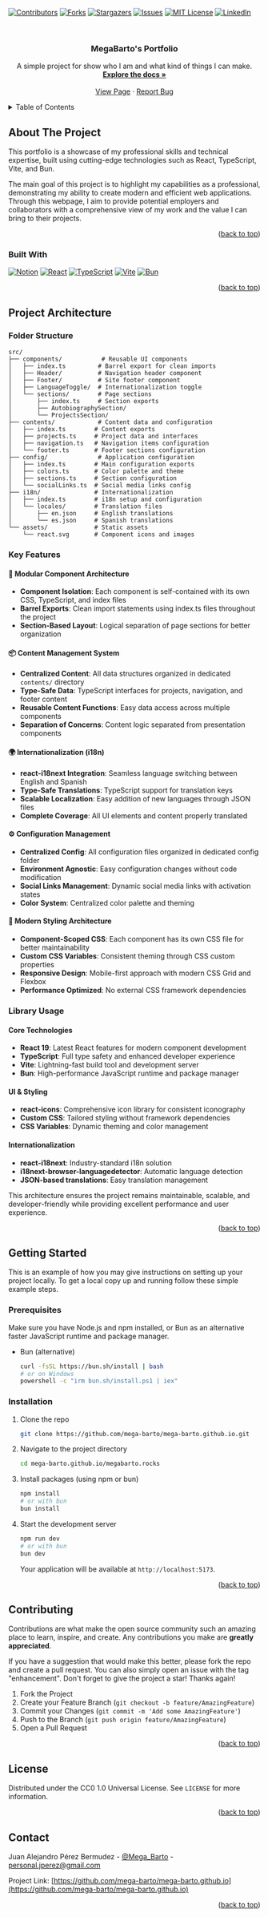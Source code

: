<!-- Improved compatibility of back to top link: See: https://github.com/othneildrew/Best-README-Template/pull/73 -->

<a name="readme-top"></a>

<!--
*** Thanks for checking out the Best-README-Template. If you have a suggestion
*** that would make this better, please fork the repo and create a pull request
*** or simply open an issue with the tag "enhancement".
*** Don't forget to give the project a star!
*** Thanks again! Now go create something AMAZING! :D
-->

<!-- PROJECT SHIELDS -->
<!--
*** I'm using markdown "reference style" links for readability.
*** Reference links are enclosed in brackets [ ] instead of parentheses ( ).
*** See the bottom of this document for the declaration of the reference variables
*** for contributors-url, forks-url, etc. This is an optional, concise syntax you may use.
*** https://www.markdownguide.org/basic-syntax/#reference-style-links
-->

[![Contributors][contributors-shield]][contributors-url]
[![Forks][forks-shield]][forks-url]
[![Stargazers][stars-shield]][stars-url]
[![Issues][issues-shield]][issues-url]
[![MIT License][license-shield]][license-url]
[![LinkedIn][linkedin-shield]][linkedin-url]

<!-- PROJECT LOGO -->
<br />
<div align="center">
<h3 align="center">MegaBarto's Portfolio</h3>

  <p align="center">
    A simple project for show who I am and what kind of things I can make.
    <br />
    <a href="https://github.com/mega-barto/mega-barto.github.io"><strong>Explore the docs »</strong></a>
    <br />
    <br />
    <a href="https://www.megabarto.rocks">View Page</a>
    ·
    <a href="https://github.com/mega-barto/mega-barto.github.io/issues">Report Bug</a>
  </p>
</div>

<!-- TABLE OF CONTENTS -->
<details>
  <summary>Table of Contents</summary>
  <ol>
    <li>
      <a href="#about-the-project">About The Project</a>
      <ul>
        <li><a href="#built-with">Built With</a></li>
      </ul>
    </li>
    <li>
      <a href="#project-architecture">Project Architecture</a>
      <ul>
        <li><a href="#folder-structure">Folder Structure</a></li>
        <li><a href="#key-features">Key Features</a></li>
        <li><a href="#best-practices">Best Practices</a></li>
      </ul>
    </li>
    <li>
      <a href="#getting-started">Getting Started</a>
      <ul>
        <li><a href="#prerequisites">Prerequisites</a></li>
        <li><a href="#installation">Installation</a></li>
      </ul>
    </li>
    <li><a href="#usage">Usage</a></li>
    <li><a href="#roadmap">Roadmap</a></li>
    <li><a href="#contributing">Contributing</a></li>
    <li><a href="#license">License</a></li>
    <li><a href="#contact">Contact</a></li>
    <li><a href="#acknowledgments">Acknowledgments</a></li>
  </ol>
</details>

<!-- ABOUT THE PROJECT -->

## About The Project
This portfolio is a showcase of my professional skills and technical expertise, built using cutting-edge technologies such as React, TypeScript, Vite, and Bun. 

The main goal of this project is to highlight my capabilities as a professional, demonstrating my ability to create modern and efficient web applications. Through this webpage, I aim to provide potential employers and collaborators with a comprehensive view of my work and the value I can bring to their projects.

<p align="right">(<a href="#readme-top">back to top</a>)</p>

### Built With

[![Notion][Notion.so]][Notion-url]
[![React][React.js]][React-url]
[![TypeScript][TypeScript.js]][TypeScript-url]
[![Vite][Vite.js]][Vite-url]
[![Bun][Bun.js]][Bun-url]

<p align="right">(<a href="#readme-top">back to top</a>)</p>

<!-- PROJECT ARCHITECTURE -->

## Project Architecture

### Folder Structure

```
src/
├── components/           # Reusable UI components
│   ├── index.ts         # Barrel export for clean imports
│   ├── Header/          # Navigation header component
│   ├── Footer/          # Site footer component
│   ├── LanguageToggle/  # Internationalization toggle
│   └── sections/        # Page sections
│       ├── index.ts     # Section exports
│       ├── AutobiographySection/
│       └── ProjectsSection/
├── contents/            # Content data and configuration
│   ├── index.ts        # Content exports
│   ├── projects.ts     # Project data and interfaces
│   ├── navigation.ts   # Navigation items configuration
│   └── footer.ts       # Footer sections configuration
├── config/              # Application configuration
│   ├── index.ts        # Main configuration exports
│   ├── colors.ts       # Color palette and theme
│   ├── sections.ts     # Section configuration
│   └── socialLinks.ts  # Social media links config
├── i18n/               # Internationalization
│   ├── index.ts        # i18n setup and configuration
│   └── locales/        # Translation files
│       ├── en.json     # English translations
│       └── es.json     # Spanish translations
└── assets/             # Static assets
    └── react.svg       # Component icons and images
```

### Key Features

#### 🎯 **Modular Component Architecture**
- **Component Isolation**: Each component is self-contained with its own CSS, TypeScript, and index files
- **Barrel Exports**: Clean import statements using index.ts files throughout the project
- **Section-Based Layout**: Logical separation of page sections for better organization

#### 📦 **Content Management System**
- **Centralized Content**: All data structures organized in dedicated `contents/` directory
- **Type-Safe Data**: TypeScript interfaces for projects, navigation, and footer content
- **Reusable Content Functions**: Easy data access across multiple components
- **Separation of Concerns**: Content logic separated from presentation components

#### 🌍 **Internationalization (i18n)**
- **react-i18next Integration**: Seamless language switching between English and Spanish
- **Type-Safe Translations**: TypeScript support for translation keys
- **Scalable Localization**: Easy addition of new languages through JSON files
- **Complete Coverage**: All UI elements and content properly translated

#### ⚙️ **Configuration Management**
- **Centralized Config**: All configuration files organized in dedicated config folder
- **Environment Agnostic**: Easy configuration changes without code modification
- **Social Links Management**: Dynamic social media links with activation states
- **Color System**: Centralized color palette and theming

#### 🎨 **Modern Styling Architecture**
- **Component-Scoped CSS**: Each component has its own CSS file for better maintainability
- **Custom CSS Variables**: Consistent theming through CSS custom properties
- **Responsive Design**: Mobile-first approach with modern CSS Grid and Flexbox
- **Performance Optimized**: No external CSS framework dependencies

### Library Usage

#### **Core Technologies**
- **React 19**: Latest React features for modern component development
- **TypeScript**: Full type safety and enhanced developer experience
- **Vite**: Lightning-fast build tool and development server
- **Bun**: High-performance JavaScript runtime and package manager

#### **UI & Styling**
- **react-icons**: Comprehensive icon library for consistent iconography
- **Custom CSS**: Tailored styling without framework dependencies
- **CSS Variables**: Dynamic theming and color management

#### **Internationalization**
- **react-i18next**: Industry-standard i18n solution
- **i18next-browser-languagedetector**: Automatic language detection
- **JSON-based translations**: Easy translation management

This architecture ensures the project remains maintainable, scalable, and developer-friendly while providing excellent performance and user experience.

<p align="right">(<a href="#readme-top">back to top</a>)</p>

<!-- GETTING STARTED -->

## Getting Started

This is an example of how you may give instructions on setting up your project locally.
To get a local copy up and running follow these simple example steps.

### Prerequisites

Make sure you have Node.js and npm installed, or Bun as an alternative faster JavaScript runtime and package manager.

- Bun (alternative)
  ```sh
  curl -fsSL https://bun.sh/install | bash
  # or on Windows
  powershell -c "irm bun.sh/install.ps1 | iex"
  ```

### Installation

1. Clone the repo
   ```sh
   git clone https://github.com/mega-barto/mega-barto.github.io.git
   ```
2. Navigate to the project directory
   ```sh
   cd mega-barto.github.io/megabarto.rocks
   ```
3. Install packages (using npm or bun)
   ```sh
   npm install
   # or with bun
   bun install
   ```
4. Start the development server
   ```sh
   npm run dev
   # or with bun
   bun dev
   ```
   Your application will be available at `http://localhost:5173`.

<p align="right">(<a href="#readme-top">back to top</a>)</p>

<!-- CONTRIBUTING -->

## Contributing

Contributions are what make the open source community such an amazing place to learn, inspire, and create. Any contributions you make are **greatly appreciated**.

If you have a suggestion that would make this better, please fork the repo and create a pull request. You can also simply open an issue with the tag "enhancement".
Don't forget to give the project a star! Thanks again!

1. Fork the Project
2. Create your Feature Branch (`git checkout -b feature/AmazingFeature`)
3. Commit your Changes (`git commit -m 'Add some AmazingFeature'`)
4. Push to the Branch (`git push origin feature/AmazingFeature`)
5. Open a Pull Request

<p align="right">(<a href="#readme-top">back to top</a>)</p>

<!-- LICENSE -->

## License

Distributed under the CC0 1.0 Universal License. See `LICENSE` for more information.

<p align="right">(<a href="#readme-top">back to top</a>)</p>

<!-- CONTACT -->

## Contact

Juan Alejandro Pérez Bermudez - [@Mega_Barto](https://twitter.com/Mega_Barto) - personal.jperez@gmail.com

Project Link: [https://github.com/mega-barto/mega-barto.github.io](https://github.com/mega-barto/mega-barto.github.io)

<p align="right">(<a href="#readme-top">back to top</a>)</p>

<!-- MARKDOWN LINKS & IMAGES -->
<!-- https://www.markdownguide.org/basic-syntax/#reference-style-links -->

[contributors-shield]: https://img.shields.io/github/contributors/mega-barto/mega-barto.github.io.svg?style=for-the-badge
[contributors-url]: https://github.com/mega-barto/mega-barto.github.io/graphs/contributors
[forks-shield]: https://img.shields.io/github/forks/mega-barto/mega-barto.github.io.svg?style=for-the-badge
[forks-url]: https://github.com/mega-barto/mega-barto.github.io/network/members
[stars-shield]: https://img.shields.io/github/stars/mega-barto/mega-barto.github.io.svg?style=for-the-badge
[stars-url]: https://github.com/mega-barto/mega-barto.github.io/stargazers
[issues-shield]: https://img.shields.io/github/issues/mega-barto/mega-barto.github.io.svg?style=for-the-badge
[issues-url]: https://github.com/mega-barto/mega-barto.github.io/issues
[license-shield]: https://img.shields.io/github/license/mega-barto/mega-barto.github.io.svg?style=for-the-badge
[license-url]: https://github.com/mega-barto/mega-barto.github.io/blob/master/LICENSE
[linkedin-shield]: https://img.shields.io/badge/-LinkedIn-black.svg?style=for-the-badge&logo=linkedin&colorB=555
[linkedin-url]: https://linkedin.com/in/mega-barto
[product-screenshot]: images/screenshot.png
[React.js]: https://img.shields.io/badge/React-20232A?style=for-the-badge&logo=react&logoColor=61DAFB
[React-url]: https://reactjs.org/
[TypeScript.js]: https://img.shields.io/badge/TypeScript-007ACC?style=for-the-badge&logo=typescript&logoColor=white
[TypeScript-url]: https://www.typescriptlang.org/
[Vite.js]: https://img.shields.io/badge/Vite-646CFF?style=for-the-badge&logo=vite&logoColor=white
[Vite-url]: https://vitejs.dev/
[Bun.js]: https://img.shields.io/badge/Bun-000000?style=for-the-badge&logo=bun&logoColor=white
[Bun-url]: https://bun.sh/
[Notion.so]: https://img.shields.io/badge/Notion-000000?style=for-the-badge&logo=notion&logoColor=white
[Notion-url]: https://notion.so/
